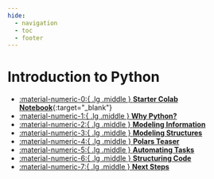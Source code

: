 ```yaml
---
hide:
  - navigation
  - toc
  - footer
---
```

# Introduction to Python

<div class="grid cards" markdown>


-   [:material-numeric-0:{ .lg .middle } __Starter Colab Notebook__](https://colab.research.google.com/github/dataprogpy/code-samples/blob/main/starter_files/02_intro_to_python.ipynb){:target="_blank"}
-   [:material-numeric-1:{ .lg .middle } __Why Python?__](why-python.md)
-   [:material-numeric-2:{ .lg .middle } __Modeling Information__](modeling-information.md)
-   [:material-numeric-3:{ .lg .middle } __Modeling Structures__](modeling-structures.md)
-   [:material-numeric-4:{ .lg .middle } __Polars Teaser__](polars-teaser.md)
-   [:material-numeric-5:{ .lg .middle } __Automating Tasks__](task-automation.md)
-   [:material-numeric-6:{ .lg .middle } __Structuring Code__](code-organization.md)
-   [:material-numeric-7:{ .lg .middle } __Next Steps__](next-steps.md)

</div>

